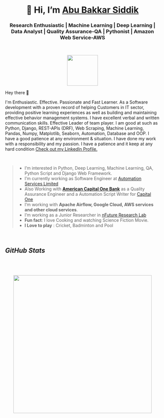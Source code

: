 <h1 align="center"> 👋 Hi, I’m <a target="_blank" href="https://www.linkedin.com/in/abu-bakkar-siddik-17b860196/">Abu Bakkar Siddik </a> </h1>
<h3 align="center"> Research Enthusiastic | Machine Learning | Deep Learning | Data Analyst | Quality Assurance-QA | Pythonist | Amazon Web Service-AWS</h3>

<br>

<p align="center">
  <img width="100" height="100" src="https://avatars.githubusercontent.com/u/44539099?v=4">
</p>

Hey there 👋

I'm Enthusiastic. Effective. Passionate and Fast Learner. As a Software development with a proven record of helping Customers in IT sector, providing positive learning experiences as well as
building and maintaining effective behavior management systems. I have excellent verbal and written communication skills. Effective Leader of team player. I am good at such as Python,
Django, REST-APIs (DRF), Web Scraping, Machine Learning, Pandas, Numpy, Matplotlib, Seaborn, Automation, Database and OOP. I have a good patience at any environment &
situation. I have done my work with a responsibility and my passion. I have a patience and it keep at any hard condition [Check out my LinkedIn Profile.](https://www.linkedin.com/in/abu-bakkar-siddik-17b860196/)

<!--![]()-->
<br>

> - I’m interested in Python, Deep Learning, Machine Learning, QA, Python Script and Django Web Framework.
> - I’m currently working as Software Engineer at <a target="_blank" href="https://www.automationservicesbd.com/">Automation Services Limited</a>
> - Also Working with <a target="_blank" href="https://www.capitalone.com/"><b>American Capital One Bank</b></a> as a Quality Assurance Engineer and a Automation Script Writer for <a target="_blank" href="https://www.capitalone.com/">Capital One</a>
> - I’m working with **Apache Airflow, Google Cloud, AWS services and other cloud services**.
> - I’m working as a Junior Researcher in  [nFuture Research Lab](https://www.nfuture.org "nFuture Research Lab")
> - **Fun fact**: I love Cooking and watching Science Fiction Movie.
> - **I Love to play** : Cricket, Badminton and Pool

<br>

##  _**GitHub Stats**_
<br>
<p align="center">
<a href="https://github.com/abubakkar32">
  <img style="display: inline; width: 450px; margin-top: 20px" src="https://github-readme-stats.vercel.app/api?username=abubakkar32&show_icons=true&theme=dracula">
</a>
</p>

